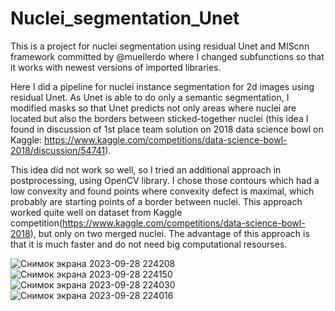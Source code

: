 # Nuclei_segmentation_Unet
This is a project for nuclei segmentation using residual Unet and MIScnn framework committed by @muellerdo where I changed subfunctions so that it works with newest versions of imported libraries.

Here I did a pipeline for nuclei instance segmentation for 2d images using residual Unet. As Unet is able to do only a semantic segmentation, I modified masks so that Unet predicts not only areas where nuclei are located but also the borders between sticked-together nuclei (this idea I found in discussion of 1st place team solution on 2018 data science bowl on Kaggle: https://www.kaggle.com/competitions/data-science-bowl-2018/discussion/54741). 

This idea did not work so well, so I tried an additional approach in postprocessing, using OpenCV library. I chose those contours which had a low convexity and found points where convexity defect is maximal, which probably are starting points of a border between nuclei. This approach worked quite well on dataset from Kaggle competition(https://www.kaggle.com/competitions/data-science-bowl-2018), but only on two merged nuclei. The advantage of this approach is that it is much faster and do not need big computational resourses.

![Снимок экрана 2023-09-28 224208](https://github.com/alinashtork/Nuclei_instance_segmentation_Unet/assets/117568813/989abaf8-5b3a-464c-8add-fb235d4be108)
![Снимок экрана 2023-09-28 224150](https://github.com/alinashtork/Nuclei_instance_segmentation_Unet/assets/117568813/4ac30a6a-b115-4adc-a41a-b417506c4e11)
![Снимок экрана 2023-09-28 224030](https://github.com/alinashtork/Nuclei_instance_segmentation_Unet/assets/117568813/9fdb961c-dab1-42f1-a8aa-3f183defc2a8)
![Снимок экрана 2023-09-28 224016](https://github.com/alinashtork/Nuclei_instance_segmentation_Unet/assets/117568813/2aa90c69-2e90-4110-a19d-0307e1d1af68)
